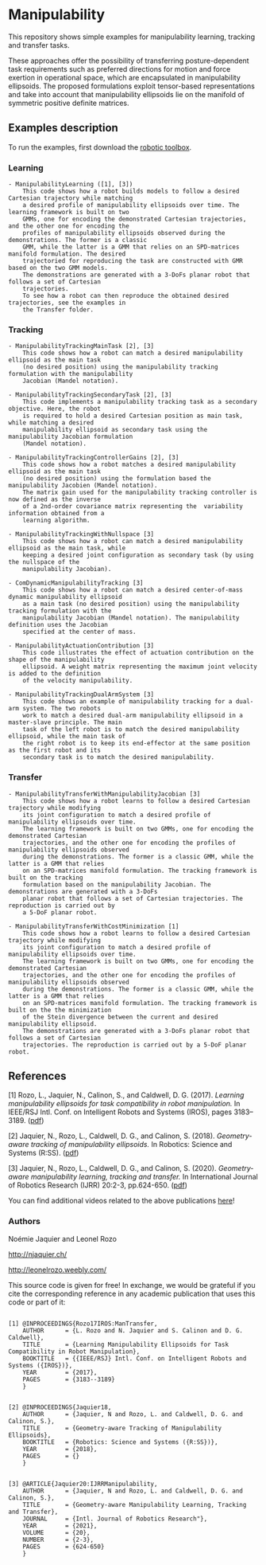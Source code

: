 # Manipulability
This repository shows simple examples for manipulability learning, tracking and transfer tasks. 

These approaches offer the possibility of transferring posture-dependent task requirements such as preferred directions for motion and force exertion in operational space, which are encapsulated in manipulability ellipsoids. The proposed formulations exploit tensor-based representations and take into account that manipulability ellipsoids lie on the manifold of symmetric positive definite matrices.

## Examples description
To run the examples, first download the [robotic toolbox](https://github.com/petercorke/robotics-toolbox-matlab).

### Learning
	- ManipulabilityLearning ([1], [3])
		This code shows how a robot builds models to follow a desired Cartesian trajectory while matching 
		a desired profile of manipulability ellipsoids over time. The learning framework is built on two 
		GMMs, one for encoding the demonstrated Cartesian trajectories, and the other one for encoding the
		profiles of manipulability ellipsoids observed during the demonstrations. The former is a classic 
		GMM, while the latter is a GMM that relies on an SPD-matrices manifold formulation. The desired
		trajectoried for reproducing the task are constructed with GMR based on the two GMM models. 
		The demonstrations are generated with a 3-DoFs planar robot that follows a set of Cartesian	
		trajectories. 
		To see how a robot can then reproduce the obtained desired trajectories, see the examples in 
		the Transfer folder.

### Tracking
	- ManipulabilityTrackingMainTask [2], [3]
		This code shows how a robot can match a desired manipulability ellipsoid as the main task 
		(no desired position) using the manipulability tracking formulation with the manipulability 
		Jacobian (Mandel notation).

	- ManipulabilityTrackingSecondaryTask [2], [3]
		This code implements a manipulability tracking task as a secondary objective. Here, the robot 
		is required to hold a desired Cartesian position as main task, while matching a desired 
		manipulability ellipsoid as secondary task using the manipulability Jacobian formulation 
		(Mandel notation). 

	- ManipulabilityTrackingControllerGains [2], [3]
		This code shows how a robot matches a desired manipulability ellipsoid as the main task 
		(no desired position) using the formulation based the manipulability Jacobien (Mandel notation). 
		The matrix gain used for the manipulability tracking controller is now defined as the inverse 
		of a 2nd-order covariance matrix representing the  variability information obtained from a 
		learning algorithm. 

	- ManipulabilityTrackingWithNullspace [3]
		This code shows how a robot can match a desired manipulability ellipsoid as the main task, while
		keeping a desired joint configuration as secondary task (by using the nullspace of the 
		manipulability Jacobian).

	- ComDynamicManipulabilityTracking [3]
		This code shows how a robot can match a desired center-of-mass dynamic manipulability ellipsoid 
		as a main task (no desired position) using the manipulability tracking formulation with the
		manipulability Jacobian (Mandel notation). The manipulability definition uses the Jacobian 
		specified at the center of mass.

	- ManipulabilityActuationContribution [3]
		This code illustrates the effect of actuation contribution on the shape of the manipulability
		ellipsoid. A weight matrix representing the maximum joint velocity is added to the definition 
		of the velocity manipulability.

	- ManipulabilityTrackingDualArmSystem [3]
		This code shows an example of manipulability tracking for a dual-arm system. The two robots 
		work to match a desired dual-arm manipulability ellipsoid in a master-slave principle. The main 
		task of the left robot is to match the desired manipulability ellipsoid, while the main task of 
		the right robot is to keep its end-effector at the same position as the first robot and its 
		secondary task is to match the desired manipulability.

### Transfer
	- ManipulabilityTransferWithManipulabilityJacobian [3]
		This code shows how a robot learns to follow a desired Cartesian trajectory while modifying 
		its joint configuration to match a desired profile of manipulability ellipsoids over time. 
		The learning framework is built on two GMMs, one for encoding the demonstrated Cartesian 
		trajectories, and the other one for encoding the profiles of manipulability ellipsoids observed 
		during the demonstrations. The former is a classic GMM, while the latter is a GMM that relies 
		on an SPD-matrices manifold formulation. The tracking framework is built on the tracking 
		formulation based on the manipulability Jacobian. The demonstrations are generated with a 3-DoFs 
		planar robot that follows a set of Cartesian trajectories. The reproduction is carried out by 
		a 5-DoF planar robot.

	- ManipulabilityTransferWithCostMinimization [1]
		This code shows how a robot learns to follow a desired Cartesian trajectory while modifying 
		its joint configuration to match a desired profile of manipulability ellipsoids over time. 
		The learning framework is built on two GMMs, one for encoding the demonstrated Cartesian 
		trajectories, and the other one for encoding the profiles of manipulability ellipsoids observed 
		during the demonstrations. The former is a classic GMM, while the latter is a GMM that relies 
		on an SPD-matrices manifold formulation. The tracking framework is built on the the minimization
		of the Stein divergence between the current and desired manipulability ellipsoid. 
		The demonstrations are generated with a 3-DoFs planar robot that follows a set of Cartesian
		trajectories. The reproduction is carried out by a 5-DoF planar robot.

## References
[1] Rozo, L., Jaquier, N., Calinon, S., and Caldwell, D. G. (2017). *Learning manipulability ellipsoids for task compatibility in robot manipulation.* In IEEE/RSJ Intl. Conf. on Intelligent Robots and Systems (IROS), pages 3183–3189. ([pdf](https://leonelrozo.weebly.com/uploads/4/4/3/4/44342607/rozoiros17compressed.pdf))

[2] Jaquier, N., Rozo, L., Caldwell, D. G., and Calinon, S. (2018). *Geometry-aware tracking of manipulability ellipsoids.* In Robotics: Science and Systems (R:SS). ([pdf](http://njaquier.ch/files/RSS18_Jaquier_final.pdf))

[3] Jaquier, N., Rozo, L., Caldwell, D. G., and Calinon, S. (2020). *Geometry-aware manipulability learning, tracking and transfer.* In International Journal of Robotics Research (IJRR) 20:2-3, pp.624-650. ([pdf](https://journals.sagepub.com/doi/full/10.1177/0278364920946815))

You can find additional videos related to the above publications [here](https://sites.google.com/view/manipulability/home)!

### Authors
Noémie Jaquier and Leonel Rozo

http://njaquier.ch/

http://leonelrozo.weebly.com/

This source code is given for free! In exchange, we would be grateful if you cite the corresponding reference in any academic publication that uses this code or part of it:

```

[1] @INPROCEEDINGS{Rozo17IROS:ManTransfer,
	AUTHOR 		= {L. Rozo and N. Jaquier and S. Calinon and D. G. Caldwell},
	TITLE 		= {Learning Manipulability Ellipsoids for Task Compatibility in Robot Manipulation},
	BOOKTITLE	= {{IEEE/RSJ} Intl. Conf. on Intelligent Robots and Systems ({IROS})},
	YEAR 		= {2017},
	PAGES 		= {3183--3189}
	}

 
[2] @INPROCEEDINGS{Jaquier18,
	AUTHOR		= {Jaquier, N and Rozo, L. and Caldwell, D. G. and Calinon, S.}, 
	TITLE		= {Geometry-aware Tracking of Manipulability Ellipsoids},
	BOOKTITLE	= {Robotics: Science and Systems ({R:SS})},
	YEAR		= {2018},
	PAGES		= {}
	}

 
[3] @ARTICLE{Jaquier20:IJRRManipulability,
	AUTHOR 		= {Jaquier, N and Rozo, L. and Caldwell, D. G. and Calinon, S.},
	TITLE   	= {Geometry-aware Manipulability Learning, Tracking and Transfer},
	JOURNAL 	= {Intl. Journal of Robotics Research"},
	YEAR    	= {2021},
	VOLUME  	= {20},
	NUMBER  	= {2-3},
	PAGES   	= {624-650}
	}
```


